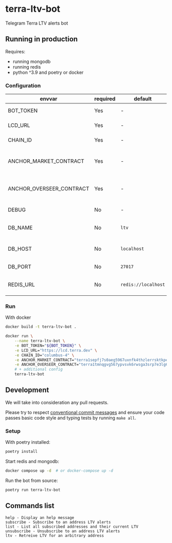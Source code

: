# terra-ltv-bot
Telegram Terra LTV alerts bot

## Running in production

Requires:

- running mongodb
- running redis
- python ^3.9 and poetry or docker

### Configuration

| envvar                   | required | default             | description                     |
|--------------------------|----------|---------------------|---------------------------------|
| BOT_TOKEN                | Yes      | -                   | Telegram bot token              |
| LCD_URL                  | Yes      | -                   | Terra lcd url                   |
| CHAIN_ID                 | Yes      | -                   | Terra chaind id                 |
| ANCHOR_MARKET_CONTRACT   | Yes      | -                   | Anchor market contract address  |
| ANCHOR_OVERSEER_CONTRACT | Yes      | -                   | Anchor overseer contact address |
| DEBUG                    | No       | -                   | Telegram bot token              |
| DB_NAME                  | No       | `ltv`               | Mongo database host             |
| DB_HOST                  | No       | `localhost`         | Mongo database host             |
| DB_PORT                  | No       | `27017`             | Mongo port host                 |
| REDIS_URL                | No       | `redis://localhost` | Redis url connexion Yesing      |

### Run

With docker

```bash
docker build -t terra-ltv-bot .

docker run \
    --name terra-ltv-bot \
    -e BOT_TOKEN="${BOT_TOKEN}" \
    -e LCD_URL="https://lcd.terra.dev" \
    -e CHAIN_ID="columbus-4" \
    -e ANCHOR_MARKET_CONTRACT="terra1sepfj7s0aeg5967uxnfk4thzlerrsktkpelm5s" \
    -e ANCHOR_OVERSEER_CONTRACT="terra1tmnqgvg567ypvsvk6rwsga3srp7e3lg6u0elp8" \
    # + additional config
    terra-ltv-bot
```

## Development

We will take into consideration any pull requests.

Please try to respect [conventional commit messages](https://www.conventionalcommits.org/en/v1.0.0/) and ensure your code passes basic code style and typing tests by running `make all`.

### Setup

With poetry installed:

```bash
poetry install
```

Start redis and mongodb:

```bash
docker compose up -d  # or docker-compose up -d
```

Run the bot from source:

```bash
poetry run terra-ltv-bot
```

## Commands list

```
help - Display an help message
subscribe - Subscribe to an address LTV alerts
list - List all subscribed addresses and their current LTV
unsubscribe - Unsubscribe to an address LTV alerts
ltv - Retreive LTV for an arbitrary address
```
